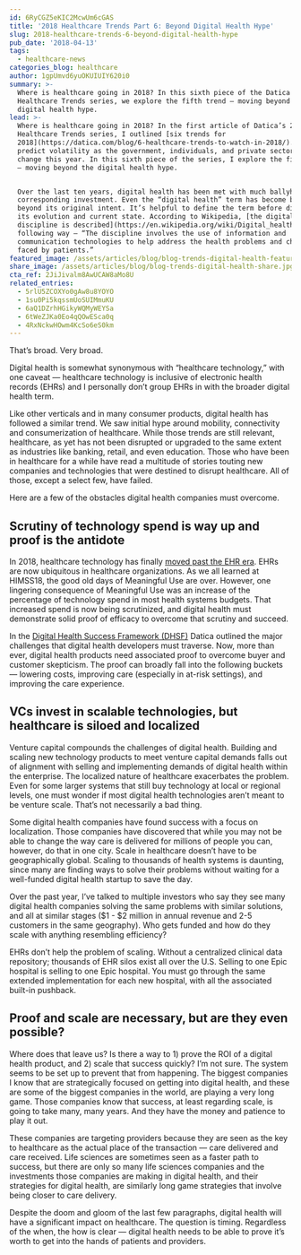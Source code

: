 ```yaml
---
id: 6RyCGZ5eKIC2McwUm6cGAS
title: '2018 Healthcare Trends Part 6: Beyond Digital Health Hype'
slug: 2018-healthcare-trends-6-beyond-digital-health-hype
pub_date: '2018-04-13'
tags:
  - healthcare-news
categories_blog: healthcare
author: 1gpUmvd6yuOKUIUIY620i0
summary: >-
  Where is healthcare going in 2018? In this sixth piece of the Datica
  Healthcare Trends series, we explore the fifth trend — moving beyond the
  digital health hype.
lead: >-
  Where is healthcare going in 2018? In the first article of Datica’s 2018
  Healthcare Trends series, I outlined [six trends for
  2018](https://datica.com/blog/6-healthcare-trends-to-watch-in-2018/). I
  predict volatility as the government, individuals, and private sector demand
  change this year. In this sixth piece of the series, I explore the fifth trend
  — moving beyond the digital health hype.


  Over the last ten years, digital health has been met with much ballyhoo and
  corresponding investment. Even the “digital health” term has become broad and
  beyond its original intent. It’s helpful to define the term before diving into
  its evolution and current state. According to Wikipedia, [the digital health
  discipline is described](https://en.wikipedia.org/wiki/Digital_health) in the
  following way — “The discipline involves the use of information and
  communication technologies to help address the health problems and challenges
  faced by patients.” 
featured_image: /assets/articles/blog/blog-trends-digital-health-featured.jpg
share_image: /assets/articles/blog/blog-trends-digital-health-share.jpg
cta_ref: 2JiJivalm8AwUCAW8aMo8U
related_entries:
  - 5rlU5ZCOXYo0gAw8u8YOYO
  - 1su0Pi5kqssmUoSUIMmuKU
  - 6aQ1DZrhHGikyWQMyWEYSa
  - 6tWeZJKa0Eo4qQOwESca0q
  - 4RxNckwHOwm4KcSo6eS0km
---
```


That’s broad. Very broad. 

Digital health is somewhat  synonymous with “healthcare technology,” with one caveat — healthcare technology is inclusive of electronic health records (EHRs) and I personally don’t group EHRs in with the broader digital health term.

Like other verticals and in many consumer products, digital health has followed a similar trend. We saw initial hype around mobility, connectivity and consumerization of healthcare. While those trends are still relevant, healthcare, as yet has not been disrupted or upgraded to the same extent as industries like banking, retail, and even education. Those who have been in healthcare for a while have read a multitude of stories touting new companies and technologies that were destined to disrupt healthcare. All of those, except a select few, have failed. 

Here are a few of the obstacles digital health companies must overcome.

## Scrutiny of technology spend is way up and proof is the antidote

In 2018, healthcare technology has finally [moved past the EHR era](https://datica.com/blog/2018-trends-6-predictions-post-ehr-world/). EHRs are now ubiquitous in healthcare organizations. As we all learned at HIMSS18, the good old days of Meaningful Use are over. However, one lingering consequence of Meaningful Use was an increase of the percentage of technology spend in most health systems budgets. That increased spend is now being scrutinized, and digital health must demonstrate solid proof of efficacy to overcome that scrutiny and succeed.

In the [Digital Health Success Framework (DHSF)](https://datica.com/dhsf/) Datica outlined the major challenges that digital health developers must traverse. Now, more than ever, digital health products need associated proof to overcome buyer and customer skepticism. The proof can broadly fall into the following buckets — lowering costs, improving care (especially in at-risk settings), and improving the care experience.

## VCs invest in scalable technologies, but healthcare is siloed and localized 

Venture capital compounds the challenges of digital health. Building and scaling new technology products to meet venture capital demands falls out of alignment with selling and implementing demands of digital health within the enterprise. The localized nature of healthcare exacerbates the problem. Even for some larger systems that still buy technology at local or regional levels, one must wonder if most digital health technologies aren’t meant to be venture scale. That’s not necessarily a bad thing.

Some digital health companies have found success with a focus on localization. Those companies have discovered that while you may not be able to change the way care is delivered for millions of people you can, however, do that in one city. Scale in healthcare doesn’t have to be geographically global. Scaling to thousands of health systems is daunting, since many are finding ways to solve their problems without waiting for a well-funded digital health startup to save the day. 

Over the past year, I’ve talked to multiple investors who say they see many digital health companies solving the same problems with similar solutions, and all at similar stages ($1 - $2 million in annual revenue and 2-5 customers in the same geography). Who gets funded and how do they scale with anything resembling efficiency?

EHRs don’t help the problem of scaling. Without a centralized clinical data repository; thousands of EHR silos exist all over the U.S. Selling to one Epic hospital is selling to one Epic hospital. You must go through the same extended implementation for each new hospital, with all the associated built-in pushback.

## Proof and scale are necessary, but are they even possible?

Where does that leave us? Is there a way to 1) prove the ROI of a digital health product, and 2) scale that success quickly? I’m not sure. The system seems to be set up to prevent that from happening. The biggest companies I know that are strategically focused on getting into digital health, and these are some of the biggest companies in the world, are playing a very long game. Those companies know that success, at least regarding scale, is going to take many, many years. And they have the money and patience to play it out.

These companies are targeting providers because they are seen as the key to healthcare as the actual place of the transaction — care delivered and care received. Life sciences are sometimes seen as a faster path to success, but there are only so many life sciences companies and the investments those companies are making in digital health, and their strategies for digital health, are similarly long game strategies that involve being closer to care delivery.

Despite the doom and gloom of the last few paragraphs, digital health will have a significant impact on healthcare. The question is timing. Regardless of the when, the how is clear — digital health needs to be able to prove it’s worth to get into the hands of patients and providers.


  
